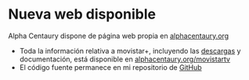# Nueva web disponible

Alpha Centaury dispone de página web propia en [alphacentaury.org][alphacentaury]
* Toda la información relativa a movistar+, incluyendo las [descargas][downloads] y documentación, está disponible en [alphacentaury.org/movistartv][movistar+]
* El código fuente permanece en mi repositorio de [GitHub][github]

[alphacentaury]: https://www.alphacentaury.org/
[movistar+]: https://www.alphacentaury.org/movistartv/
[downloads]: https://www.alphacentaury.org/temas/movistartv/downloads/
[github]: https://github.com/AlphaCentaury/MovistarTV
